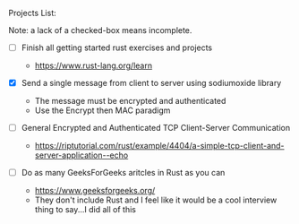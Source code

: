 Projects List:

Note: a lack of a checked-box means incomplete.

  - [ ] Finish all getting started rust exercises and projects
    - https://www.rust-lang.org/learn

  - [x] Send a single message from client to server using sodiumoxide library
    - The message must be encrypted and authenticated
    - Use the Encrypt then MAC paradigm

  - [ ] General Encrypted and Authenticated TCP Client-Server Communication
    - https://riptutorial.com/rust/example/4404/a-simple-tcp-client-and-server-application--echo

  - [ ] Do as many GeeksForGeeks aritcles in Rust as you can
    - https://www.geeksforgeeks.org/
    - They don't include Rust and I feel like it would be a cool interview thing to say...I did all of this